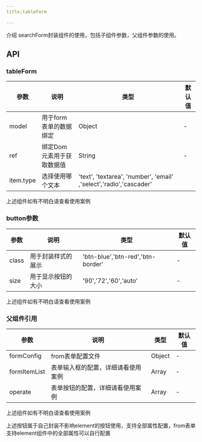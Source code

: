 ```yaml
---
title:tableForm

---
```


介绍 searchForm封装组件的使用，包括子组件参数，父组件参数的使用。

## API

### tableForm

参数 | 说明 | 类型 | 默认值
----|------|-----|------
model | 用于form表单的数据绑定 | Object | -
ref | 绑定Dom元素用于获取数据值 | String | -
item.type | 选择使用哪个文本 | 'text', 'textarea', 'number', 'email' ,'select','radio','cascader'

上述组件如有不明白请查看使用案例

### button参数
参数 | 说明 | 类型 | 默认值
----|------|-----|------
class | 用于封装样式的展示 | 'btn-blue','btn-red','btn-border' | -
size | 用于显示按钮的大小 | '90','72','60','auto'| -

上述组件如有不明白请查看使用案例

### 父组件引用

参数 | 说明 | 类型 | 默认值
----|------|-----|------
formConfig | from表单配置文件 | Object | -
formItemList | 表单输入框的配置，详细请看使用案例 | Array | -
operate | 表单按钮的配置，详细请看使用案例 | Array | -

上述组件如有不明白请查看使用案例


上述按钮属于自己封装不影响element的按钮使用，支持全部属性配置，from表单支持element组件中的全部属性可以自行配置

